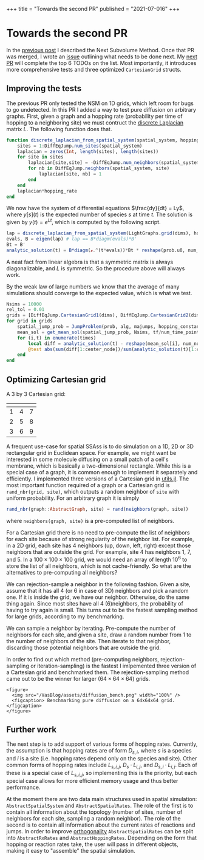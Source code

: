 +++
title = "Towards the second PR"
published = "2021-07-016"
+++

# Towards the second PR
In the [previous post](/posts/post2/) I described the Next Subvolume Method. Once that PR was merged, I wrote an [issue](https://github.com/SciML/DiffEqJump.jl/issues/189) outlining what needs to be done next. My [next PR](https://github.com/SciML/DiffEqJump.jl/pull/192) will complete the top 6 TODOs on the list. Most importantly, it introduces more comprehensive tests and three optimized `CartesianGrid` structs.

## Improving the tests
The previous PR only tested the NSM on 1D grids, which left room for bugs to go undetected. In this PR I added a way to test pure diffusion on arbitrary graphs. First, given a graph and a hopping rate (probability per time of hopping to a neighboring site) we must contruct the [discrete Laplacian](https://en.wikipedia.org/wiki/Laplacian_matrix) matrix $L$. The following function does that.

```julia
function discrete_laplacian_from_spatial_system(spatial_system, hopping_rate)
    sites = 1:DiffEqJump.num_sites(spatial_system)
    laplacian = zeros(Int, length(sites), length(sites))
    for site in sites
        laplacian[site,site] = -DiffEqJump.num_neighbors(spatial_system, site)
        for nb in DiffEqJump.neighbors(spatial_system, site)
            laplacian[site, nb] = 1
        end
    end
    laplacian*hopping_rate
end
```

We now have the system of differential equations $\frac{dy}{dt} = Ly$, where $y[s](t)$ is the expected number of species $s$ at time $t$. The solution is given by $y(t) = e^{Lt}$, which is computed by the following script.

```julia
lap = discrete_laplacian_from_spatial_system(LightGraphs.grid(dims), hopping_rate)
evals, B = eigen(lap) # lap == B*diagm(evals)*B'
Bt = B'
analytic_solution(t) = B*diagm(ℯ.^(t*evals))*Bt * reshape(prob.u0, num_nodes, 1)
```
A neat fact from linear algebra is that a symmetric matrix is always diagonalizable, and $L$ is symmetric. So the procedure above will always work.

By the weak law of large numbers we know that the average of many simulations should converge to the expected value, which is what we test.

```julia
Nsims = 10000
rel_tol = 0.01
grids = [DiffEqJump.CartesianGrid1(dims), DiffEqJump.CartesianGrid2(dims), DiffEqJump.CartesianGrid3(dims), LightGraphs.grid(dims)]
for grid in grids
    spatial_jump_prob = JumpProblem(prob, alg, majumps, hopping_constants=hopping_constants, spatial_system=grid, save_positions=(false,false)) #set up the jump problem
    mean_sol = get_mean_sol(spatial_jump_prob, Nsims, tf/num_time_points) # average of 10000 runs
    for (i,t) in enumerate(times)
        local diff = analytic_solution(t) - reshape(mean_sol[i], num_nodes, 1)
        @test abs(sum(diff[1:center_node])/sum(analytic_solution(t)[1:center_node])) < rel_tol
    end
end
```

## Optimizing Cartesian grid
A 3 by 3 Cartesian grid:

| <!-- --> | <!-- --> | <!-- --> |
|---|---|---|
| 1 | 4 | 7 |
| 2 | 5 | 8 |
| 3 | 6 | 9 |

A frequent use-case for spatial SSAss is to do simulation on a 1D, 2D or 3D rectangular grid in Euclidean space. For example, we might want be interested in some molecule diffusing on a small patch of a cell's membrane, which is basically a two-dimensional rectangle. While this is a special case of a graph, it is common enough to implement it separately and efficiently. I implemented three versions of a Cartesian grid in [utils.jl](https://github.com/Vilin97/DiffEqJump.jl/blob/spatial_experiments/src/spatial/utils.jl). The most important function required of a graph or a Cartesian grid is `rand_nbr(grid, site)`, which outputs a random neighbor of `site` with uniform probability. For an arbitrary graph it is simply 
```julia
rand_nbr(graph::AbstractGraph, site) = rand(neighbors(graph, site))
```
where `neighbors(graph, site)` is a pre-computed list of neighbors.

For a Cartesian grid there is no need to pre-compute the list of neighbors for each site because of strong regularity of the neighbor list. For example, in a 2D grid, each site has 4 neighbors (up, down, left, right) except those neighbors that are outside the grid. For example, site 4 has neighbors 1, 7, and 5. In a $100 \times 100 \times 100$ grid, we would need an array of length $10^6$ to store the list of all neighbors, which is not cache-friendly. So what are the alternatives to pre-computing all neighbors?

We can rejection-sample a neighbor in the following fashion. Given a site, assume that it has all 4 (or 6 in case of 3D) neighbors and pick a random one. If it is inside the grid, we have our neighbor. Otherwise, do the same thing again. Since most sites have all 4 (6)neighbors, the probability of having to try again is small. This turns out to be the fastest sampling method for large grids, according to my benchmarking.

We can sample a neighbor by iterating. Pre-compute the number of neighbors for each site, and given a site, draw a random number from 1 to the number of neighbors of the site. Then iterate to that neighbor, discarding those potential neighbors that are outside the grid.

In order to find out which method (pre-computing neighbors, rejection-sampling or iteration-sampling) is the fastest I imlpemented three version of a Cartesian grid and benchmarked them. The rejection-sampling method came out to be the winner for larger ($64\times 64 \times 64$) grids.

~~~
<figure>
  <img src="/VasBlog/assets/diffusion_bench.png" width="100%" />
  <figcaption> Benchmarking pure diffusion on a 64x64x64 grid. </figcaption>
</figure>
~~~

## Further work
The next step is to add support of various forms of hopping rates. Currently, the assumption is that hopping rates are of form $D_{s,i}$, where $s$ is a species and $i$ is a site (i.e. hopping rates depend only on the species and site). Other common forms of hopping rates include $L_{s,i,j}$, $D_s \cdot L_{i,j}$, and $D_{s,i}\cdot L_{i,j}$. Each of these is a special case of $L_{s,i,j}$, so implementing this is the priority, but each special case allows for more efficient memory usage and thus better performance.

At the moment there are two data main structures used in spatial simulation: `AbstractSpatialSystem` and `AbstractSpatialRates`. The role of the first is to contain all information about the topology (number of sites, number of neighbors for each site, sampling a random neighbor). The role of the second is to contain all information about the current rates of reactions and jumps. In order to improve [orthogonality](https://en.wikipedia.org/wiki/Orthogonality_(programming)) `AbstractSpatialRates` can be split into `AbstractRxRates` and `AbstractHoppingRates`. Depending on the form that hopping or reaction rates take, the user will pass in different objects, making it easy to "assemble" the spatial simulation.